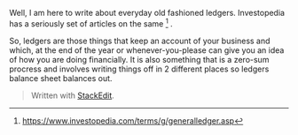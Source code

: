 Well, I am here to write about everyday old fashioned ledgers. Investopedia has a seriously set of articles on the same [^investopedia] .

So, ledgers are those things that keep an account of your business and which, at the end of the year or whenever-you-please can give you an idea of how you are doing financially. It is also something that is a zero-sum procress and involves writing things off in 2 different places so ledgers balance sheet balances out.
  
[^investopedia]: <https://www.investopedia.com/terms/g/generalledger.asp>

> Written with [StackEdit](https://stackedit.io/).
<!--stackedit_data:
eyJoaXN0b3J5IjpbNjQ4ODU1MTAxLDE4MjM4NzA3ODldfQ==
-->